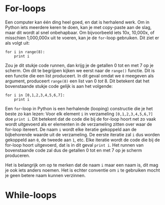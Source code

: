 # For-loops

Een computer kan één ding heel goed, en dat is herhalend werk. Om in Python iets meerdere keren te doen, kan je met copy-paste aan de slag, maar dit wordt al snel onbehapbaar. Om bijvoorbeeld iets 10x, 10,000x, of misschien 1,000,000x uit te voeren, kan je de `for`-loop gebruiken. Dit ziet er als volgt uit:


	for i in range(8):
	    print i


Zou je dit stukje code runnen, dan krijg je de getallen 0 tot en met 7 op je scherm. Om dit te begrijpen kijken we eerst naar de `range()` functie. Dit is een functie die een list produceert. In dit geval omdat we `8` meegeven als argument, produceert `range(8)` een list van 0 *tot* 8. Dit betekent dat het bovenstaande stukje code gelijk is aan het volgende:


	for i in [0,1,2,3,4,5,6,7]:
	    print i


Een `for`-loop in Python is een herhalende (looping) constructie die je het beste zo kan lezen: Voor elk element `i` in verzameling `[0,1,2,3,4,5,6,7]` doe `print i`. Dit betekent dat de code die bij de for-loop hoort net zo vaak wordt uitgevoerd als er elementen in de verzameling zitten over waar de for-loop itereert. De naam `i` wordt elke iteratie gekoppeld aan de bijbehorende waarde uit de verzameling. De eerste iteratie zal `i` dus worden gekoppeld aan `0`, de tweede aan `1`, etc. Elke iteratie wordt de code die bij de for-loop hoort uitgevoerd, dat is in dit geval `print i`. Het runnen van bovenstaande code zal dus de getallen 0 tot en met 7 op je scherm produceren.

Het is belangrijk om op te merken dat de naam `i` maar een naam is, dit mag je ook iets anders noemen. Het is echter conventie om `i` te gebruiken mocht je geen betere naam kunnen verzinnen.


# While-loops

